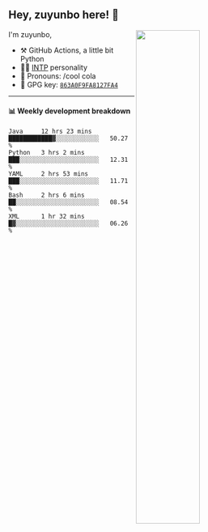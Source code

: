 

## Hey, zuyunbo here! :wave: 
[<img align="right" width="50%" src="https://github-readme-stats.vercel.app/api?username=zuyunbo&theme=dark&show_icons=true">](https://metrics.lecoq.io/ouuan?template=classic)

I'm zuyunbo,

-   :hammer_and_pick: GitHub Actions, a little bit Python
-   :man_scientist: [INTP](https://www.16personalities.com/profiles/3302586f07ca3) personality
-   :man: Pronouns: /cool cola
-   :key: GPG key: [`863A0F9FA8127FA4`](https://github.com/zuyunbo.gpg)

---

#### :bar_chart: Weekly development breakdown


<!--START_SECTION:waka-->
```text
Java     12 hrs 23 mins  ████████████▓░░░░░░░░░░░░   50.27 % 
Python   3 hrs 2 mins    ███░░░░░░░░░░░░░░░░░░░░░░   12.31 % 
YAML     2 hrs 53 mins   ███░░░░░░░░░░░░░░░░░░░░░░   11.71 % 
Bash     2 hrs 6 mins    ██░░░░░░░░░░░░░░░░░░░░░░░   08.54 % 
XML      1 hr 32 mins    █▓░░░░░░░░░░░░░░░░░░░░░░░   06.26 % 
```
<!--END_SECTION:waka-->


